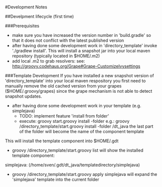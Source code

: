 #Development Notes


##Develpment lifecycle (first time)

###Prerequisites
* make sure you have increased the version number in 'build.gradle' so that it does not conflict with the
latest published version
* after having done some development work in 'directory_template' invoke './gradlew install'. This will install
a snapshot jar into your local maven repository (typically located in $HOME/.m2)
* add local .m2 to grab resolvers: see: http://groovy.codehaus.org/Grape#Grape-CustomizeIvysettings

###Template Development
If you have installed a new snapshot version of 'directory_template' into your local maven respository
you first need to manually remove the old cached version from your grapes ($HOME/.groovy/grapes) since the grape mechanism
is not able to detect snapshot updates.

* after having done some development work in your template (e.g. simplejava)
  * TODO: implement feature 'install from folder'
  * execute: groovy start.groovy install -folder <somefolder>
  e.g.: groovy <path to>/directory_template/start.groovy install -folder <path to>/dt_java
  the last part of the folder will become the name of the component template

This will install the template component into $HOME/.gdt

* groovy <path to>/directory_template/start.groovy list
will show the installed template component:

 simplejava: (/home/sven/.gdt/dt_java/templatedirectory/simplejava)

* groovy <path to>/directory_template/start.groovy apply simplejava
  will expand the 'simplejava' template into the current folder

